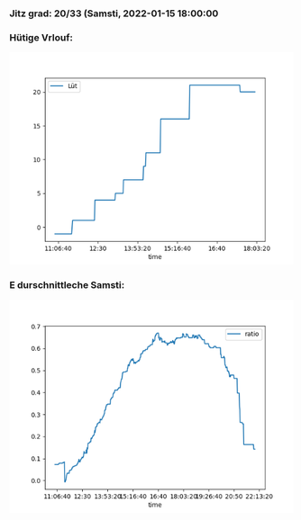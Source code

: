 ### Jitz grad: 20/33 (Samsti, 2022-01-15 18:00:00

### Hütige Vrlouf:
![Graph](Today.png)

### E durschnittleche Samsti:
![Graph](Samsti.png)